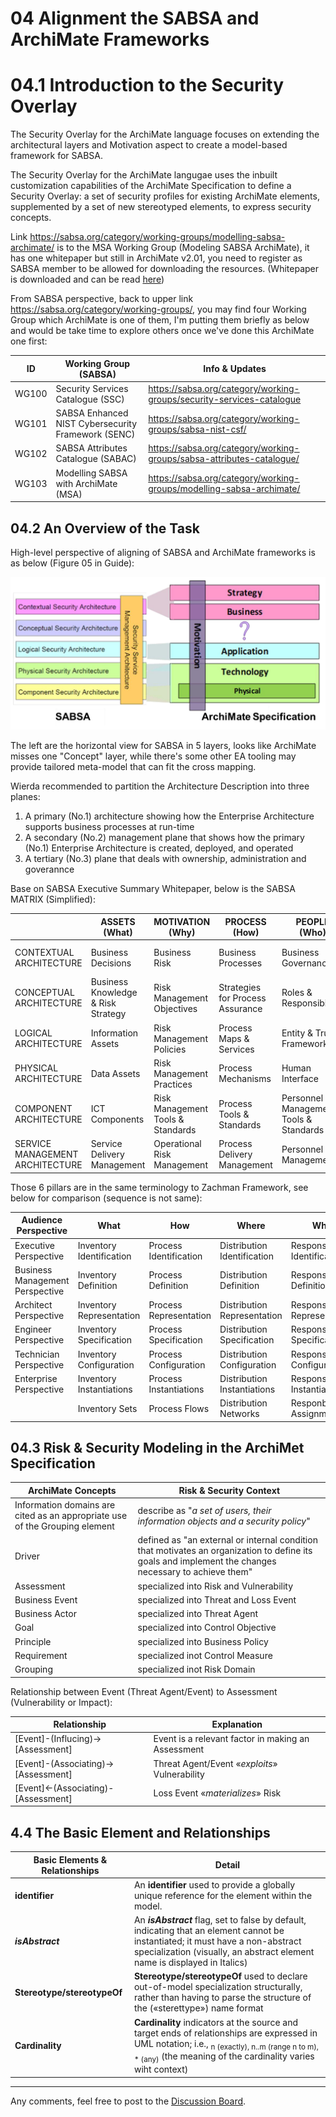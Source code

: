 # 04 Alignment the SABSA and ArchiMate Frameworks

# 04.1 Introduction to the Security Overlay

The Security Overlay for the ArchiMate language focuses on extending the architectural layers and Motivation aspect to create a model-based framework for SABSA.

The Security Overlay for the ArchiMate langugae uses the inbuilt customization capabilities of the ArchiMate Specification to define a Security Overlay: a set of security profiles for existing ArchiMate elements, supplemented by a set of new stereotyped elements, to express security concepts.

Link https://sabsa.org/category/working-groups/modelling-sabsa-archimate/ is to the MSA Working Group (Modeling SABSA ArchiMate), it has one whitepaper but still in ArchiMate v2.01, you need to register as SABSA member to be allowed for downloading the resources. (Whitepaper is downloaded and can be read [here](./T100-Modelling-SABSA-with-ArchiMate_v2.01.pdf))

From SABSA perspective, back to upper link https://sabsa.org/category/working-groups/, you may find four Working Group which ArchiMate is one of them, I'm putting them briefly as below and would be take time to explore others once we've done this ArchiMate one first:

| ID | Working Group (SABSA) | Info & Updates |
| --- | --- | --- |
| WG100 | Security Services Catalogue (SSC) | https://sabsa.org/category/working-groups/security-services-catalogue |
| WG101 | SABSA Enhanced NIST Cybersecurity Framework (SENC) | https://sabsa.org/category/working-groups/sabsa-nist-csf/ |
| WG102 | SABSA Attributes Catalogue (SABAC) | https://sabsa.org/category/working-groups/sabsa-attributes-catalogue/ |
| WG103 | Modelling SABSA with ArchiMate (MSA) | https://sabsa.org/category/working-groups/modelling-sabsa-archimate/ |

## 04.2 An Overview of the Task

High-level perspective of aligning of SABSA and ArchiMate frameworks is as below (Figure 05 in Guide):

![Figure05](./img/Figure05-align-SABSA-ArchiMate-framework.png)

The left are the horizontal view for SABSA in 5 layers, looks like ArchiMate misses one "Concept" layer, while there's some other EA tooling may provide tailored meta-model that can fit the cross mapping.

Wierda recommended to partition the Architecture Description into three planes:

1. A primary (No.1) architecture showing how the Enterprise Architecture supports business processes at run-time
2. A secondary (No.2) management plane that shows how the primary (No.1) Enterprise Architecture is created, deployed, and operated
3. A tertiary (No.3) plane that deals with ownership, administration and goverannce

Base on SABSA Executive Summary Whitepaper, below is the SABSA MATRIX (Simplified):

| | ASSETS (What) | MOTIVATION (Why) | PROCESS (How) | PEOPLE (Who) | LOCATION (Where) | TIME (When) |
| --- | --- | --- | --- | --- | --- | --- |
| CONTEXTUAL ARCHITECTURE | Business Decisions | Business Risk | Business Processes | Business Governance | Business Geography | Business Time Dependence |
| CONCEPTUAL ARCHITECTURE | Business Knowledge & Risk Strategy | Risk Management Objectives | Strategies for Process Assurance | Roles & Responsibilites | Domain Framework | Time Management Framework |
| LOGICAL ARCHITECTURE | Information Assets | Risk Management Policies | Process Maps & Services | Entity & Trust Framework | Domain Maps | Calendar & Timetable |
| PHYSICAL ARCHITECTURE | Data Assets | Risk Management Practices | Process Mechanisms | Human Interface | ICT Infrastructure | Processing Schedule |
| COMPONENT ARCHITECTURE | ICT Components | Risk Management Tools & Standards | Process Tools & Standards | Personnel Management Tools & Standards | Locators Tools & Standards | Step Timing & Sequencing Tools |
| SERVICE MANAGEMENT ARCHITECTURE | Service Delivery Management | Operational Risk Management | Process Delivery Management | Personnel Management | Management of Environment | Time & Performance Management |

Those 6 pillars are in the same terminology to Zachman Framework, see below for comparison (sequence is not same):

| Audience Perspective | What | How | Where | Who | When | Why | Model Names |
| --- | --- | --- | --- | --- | --- | --- | --- |
| Executive Perspective | Inventory Identification | Process Identification | Distribution Identification | Responsibility Identification | Timing Identification | Motivation Identification | Scope Contexts |
| Business Management Perspective | Inventory Definition | Process Definition | Distribution Definition | Responsibility Definition | Timing Definition | Motivation Definition | Business Concepts |
| Architect Perspective | Inventory Representation | Process Representation | Distribution Representation | Responsibility Representation | Timing Representation | Motivation Repreventation | System Logic |
| Engineer Perspective | Inventory Specification | Process Specification | Distribution Specification | Responsibility Specification | Timing Specification | Motivation Specification | Technology Physics |
| Technician Perspective | Inventory Configuration | Process Configuration | Distribution Configuration | Responsibility Configuration | Timing Configuration | Motivation Configuration | Tool Components |
| Enterprise Perspective | Inventory Instantiations | Process Instantiations | Distribution Instantiations | Responsibility Instantiations | Timing Instantiations | Motivation Instantiations | Operations Instances |
| | Inventory Sets | Process Flows | Distribution Networks | Responbility Assignments | Timing Cycles | Motivation Intentions | |

## 04.3 Risk & Security Modeling in the ArchiMet Specification

| ArchiMate Concepts | Risk & Security Context |
| --- | --- |
| Information domains are cited as an appropriate use of the Grouping element | describe as "_a set of users, their information objects and a security policy_" |
| Driver | defined as "an external or internal condition that motivates an organization to define its goals and implement the changes necessary to achieve them" |
| Assessment | specialized into Risk and Vulnerability |
| Business Event | specialized into Threat and Loss Event |
| Business Actor | specialized into Threat Agent |
| Goal | specialized into Control Objective |
| Principle | specialized into Business Policy |
| Requirement | specialized inot Control Measure |
| Grouping | specialized inot Risk Domain |

Relationship between Event (Threat Agent/Event) to Assessment (Vulnerability or Impact):

| Relationship | Explanation |
| --- | --- |
| [Event]-(Influcing)->[Assessment] | Event is a relevant factor in making an Assessment |
| [Event]-(Associating)->[Assessment] | Threat Agent/Event «_exploits_» Vulnerability |
| [Event]<-(Associating)-[Assessment] | Loss Event «_materializes_» Risk |

## 4.4 The Basic Element and Relationships

| Basic Elements & Relationships | Detail |
| --- | --- |
| **identifier** | An **identifier** used to provide a globally unique reference for the element within the model. |
| **_isAbstract_** | An **_isAbstract_** flag, set to false by default, indicating that an element cannot be instantiated; it must have a non-abstract specialization (visually, an abstract element name is displayed in Italics) |
| **Stereotype/stereotypeOf** | **Stereotype/stereotypeOf** used to declare out-of-model specialization structurally, rather than having to parse the structure of the («­sterettype») name format |
| **Cardinality** | **Cardinality** indicators at the source and target ends of relationships are expressed in UML notation; i.e., <sub>n (exactly), n..m (range n to m), * (any)</sub> (the meaning of the cardinality varies wiht context) |

---

Any comments, feel free to post to the [Discussion Board](https://github.com/yasenstar/ArchiMate_SABSA/discussions).